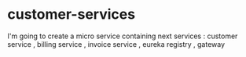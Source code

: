 # customer-services
I'm going to create a micro service containing next services : customer service , billing service , invoice service , eureka registry , gateway
